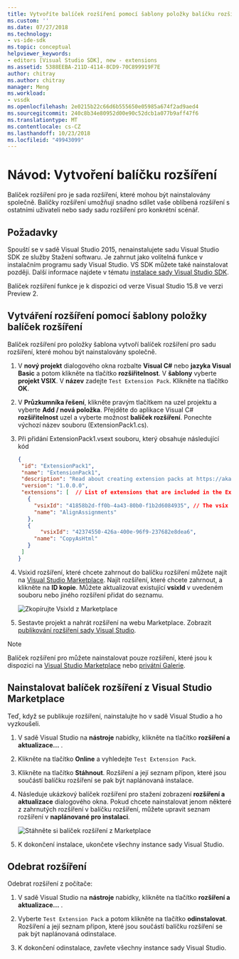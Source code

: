 ```yaml
---
title: Vytvoříte balíček rozšíření pomocí šablony položky balíčku rozšíření | Dokumentace Microsoftu
ms.custom: ''
ms.date: 07/27/2018
ms.technology:
- vs-ide-sdk
ms.topic: conceptual
helpviewer_keywords:
- editors [Visual Studio SDK], new - extensions
ms.assetid: 5388EEBA-211D-4114-8CD9-70C899919F7E
author: chitray
ms.author: chitray
manager: Meng
ms.workload:
- vssdk
ms.openlocfilehash: 2e0215b22c66d6b555650e05985a674f2ad9aed4
ms.sourcegitcommit: 240c8b34e80952d00e90c52dcb1a077b9aff47f6
ms.translationtype: MT
ms.contentlocale: cs-CZ
ms.lasthandoff: 10/23/2018
ms.locfileid: "49943099"
---
```

# <a name="walkthrough-create-an-extension-pack"></a>Návod: Vytvoření balíčku rozšíření

Balíček rozšíření pro je sada rozšíření, které mohou být nainstalovány společně. Balíčky rozšíření umožňují snadno sdílet vaše oblíbená rozšíření s ostatními uživateli nebo sady sadu rozšíření pro konkrétní scénář.
  
## <a name="prerequisites"></a>Požadavky

Spouští se v sadě Visual Studio 2015, nenainstalujete sadu Visual Studio SDK ze služby Stažení softwaru. Je zahrnut jako volitelná funkce v instalačním programu sady Visual Studio. VS SDK můžete také nainstalovat později. Další informace najdete v tématu [instalace sady Visual Studio SDK](../extensibility/installing-the-visual-studio-sdk.md).  

Balíček rozšíření funkce je k dispozici od verze Visual Studio 15.8 ve verzi Preview 2.
  
## <a name="create-an-extension-with-an-extension-pack-item-template"></a>Vytváření rozšíření pomocí šablony položky balíček rozšíření

Balíček rozšíření pro položky šablona vytvoří balíček rozšíření pro sadu rozšíření, které mohou být nainstalovány společně.
  
1. V **nový projekt** dialogového okna rozbalte **Visual C#** nebo **jazyka Visual Basic** a potom klikněte na tlačítko **rozšiřitelnost**. V **šablony** vyberte **projekt VSIX**. V **název** zadejte `Test Extension Pack`. Klikněte na tlačítko **OK**.  
  
2. V **Průzkumníka řešení**, klikněte pravým tlačítkem na uzel projektu a vyberte **Add / nová položka**. Přejděte do aplikace Visual C# **rozšiřitelnost** uzel a vyberte možnost **balíček rozšíření**. Ponechte výchozí název souboru (ExtensionPack1.cs).  
  
3. Při přidání ExtensionPack1.vsext souboru, který obsahuje následující kód

   ```json
   {
    "id": "ExtensionPack1",
    "name": "ExtensionPack1",
    "description": "Read about creating extension packs at https://aka.ms/vsextpack",
    "version": "1.0.0.0",
    "extensions": [  // List of extensions that are included in the Extension Pack.
      {
        "vsixId": "41858b2d-ff0b-4a43-80b0-f1b2d6084935", // The vsix id of the extension you want to   include.
        "name": "AlignAssignments"
      },
      {
          "vsixId": "42374550-426a-400e-96f9-237682e8dea6",
        "name": "CopyAsHtml"
      }
    ]
   }  
   ```

4. Vsixid rozšíření, které chcete zahrnout do balíčku rozšíření můžete najít na [Visual Studio Marketplace](https://marketplace.visualstudio.com/). Najít rozšíření, které chcete zahrnout, a klikněte na **ID kopie**. Můžete aktualizovat existující **vsixId** v uvedeném souboru nebo jiného rozšíření přidat do seznamu.

    ![Zkopírujte VsixId z Marketplace](media/vsixid-marketplace.png)

5. Sestavte projekt a nahrát rozšíření na webu Marketplace. Zobrazit [publikování rozšíření sady Visual Studio](../extensibility/walkthrough-publishing-a-visual-studio-extension.md). 
    
> [!NOTE]
> Balíček rozšíření pro můžete nainstalovat pouze rozšíření, které jsou k dispozici na [Visual Studio Marketplace](https://marketplace.visualstudio.com/) nebo [privátní Galerie](../extensibility/how-to-create-an-atom-feed-for-a-private-gallery.md).
 
## <a name="install-the-extension-pack-from-the-visual-studio-marketplace"></a>Nainstalovat balíček rozšíření z Visual Studio Marketplace

Teď, když se publikuje rozšíření, nainstalujte ho v sadě Visual Studio a ho vyzkoušeli.

1. V sadě Visual Studio na **nástroje** nabídky, klikněte na tlačítko **rozšíření a aktualizace...** .

2. Klikněte na tlačítko **Online** a vyhledejte `Test Extension Pack`.

3. Klikněte na tlačítko **Stáhnout**. Rozšíření a její seznam přípon, které jsou součástí balíčku rozšíření se pak být naplánovaná instalace.

4. Následuje ukázkový balíček rozšíření pro stažení zobrazení **rozšíření a aktualizace** dialogového okna. Pokud chcete nainstalovat jenom některé z zahrnutých rozšíření v balíčku rozšíření, můžete upravit seznam rozšíření v **naplánované pro instalaci**.

    ![Stáhněte si balíček rozšíření z Marketplace](media/vside-extensionpack.png)

5. K dokončení instalace, ukončete všechny instance sady Visual Studio.

## <a name="remove-the-extension"></a>Odebrat rozšíření

Odebrat rozšíření z počítače:

1. V sadě Visual Studio na **nástroje** nabídky, klikněte na tlačítko **rozšíření a aktualizace...** .

2. Vyberte `Test Extension Pack` a potom klikněte na tlačítko **odinstalovat**. Rozšíření a její seznam přípon, které jsou součástí balíčku rozšíření se pak být naplánovaná odinstalace.

3. K dokončení odinstalace, zavřete všechny instance sady Visual Studio.
